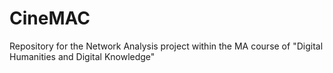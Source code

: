 # CineMAC
Repository for the Network Analysis project within the MA course of "Digital Humanities and Digital Knowledge"
